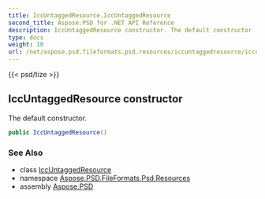 ```yaml
---
title: IccUntaggedResource.IccUntaggedResource
second_title: Aspose.PSD for .NET API Reference
description: IccUntaggedResource constructor. The default constructor
type: docs
weight: 10
url: /net/aspose.psd.fileformats.psd.resources/iccuntaggedresource/iccuntaggedresource/
---
```

{{< psd/tize >}}
## IccUntaggedResource constructor

The default constructor.

```csharp
public IccUntaggedResource()
```

### See Also

* class [IccUntaggedResource](../)
* namespace [Aspose.PSD.FileFormats.Psd.Resources](../../iccuntaggedresource/)
* assembly [Aspose.PSD](../../../)


